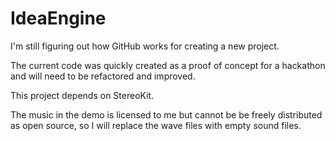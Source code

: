 # IdeaEngine

I'm still figuring out how GitHub works for creating a new project.

The current code was quickly created as a proof of concept for a hackathon and will need to be refactored and improved.

This project depends on StereoKit.

The music in the demo is licensed to me but cannot be be freely distributed as open source, so I will replace the wave files with empty sound files.
